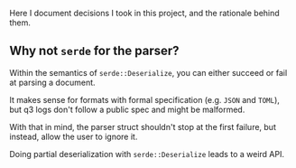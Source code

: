 Here I document decisions I took in this project, and the rationale behind them.

## Why not `serde` for the parser?

Within the semantics of `serde::Deserialize`, you can either succeed or fail at parsing a document.

It makes sense for formats with formal specification (e.g. `JSON` and `TOML`), but q3 logs don't follow a public spec and might be malformed.

With that in mind, the parser struct shouldn't stop at the first failure, but instead, allow the user to ignore it.

Doing partial deserialization with `serde::Deserialize` leads to a weird API.
